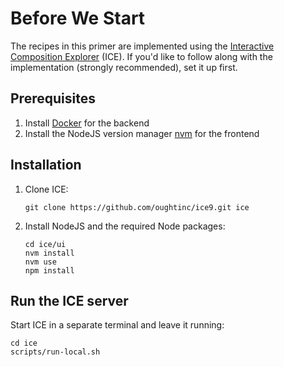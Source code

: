 # Before We Start

The recipes in this primer are implemented using the [Interactive Composition Explorer](https://github.com/oughtinc/ice) (ICE). If you'd like to follow along with the implementation (strongly recommended), set it up first.

## Prerequisites

1. Install [Docker](https://www.docker.com/products/docker-desktop/) for the backend
2. Install the NodeJS version manager [nvm](https://github.com/nvm-sh/nvm) for the frontend

## Installation

1.  Clone ICE:

    ```shell
    git clone https://github.com/oughtinc/ice9.git ice
    ```
2.  Install NodeJS and the required Node packages:

    ```shell
    cd ice/ui
    nvm install
    nvm use
    npm install
    ```

## Run the ICE server

Start ICE in a separate terminal and leave it running:&#x20;

```shell
cd ice
scripts/run-local.sh
```

